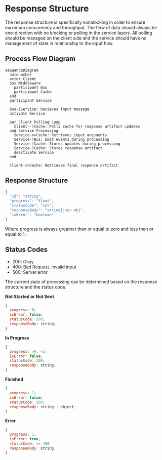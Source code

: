 # Response Structure

The response structure is specifically nonblocking in order to ensure maximum concurrency and throughput. The flow of data should always be one-direction with no blocking or polling in the service layers. All polling should be managed on the client side and the service should have no management of state in relationship to the input flow.

## Process Flow Diagram

```mermaid
sequenceDiagram
  autonumber
  actor Client
  box Middleware
    participant Bus
    participant Cache
  end
  participant Service

  Bus-)Service: Recieves input message
  activate Service

  par Client Polling Loop
    Client--)Cache: Polls cache for response artifact updates
  and Service Processing
    Service->>Cache: Retrieves input arguments
    Service-)Bus: Emit events during processing
    Service-)Cache: Stores updates during processing
    Service-)Cache: Stores response artifact
    deactivate Service
  end

  Client->>Cache: Retrieves final response artifact
```

## Response Structure

```javascript
{
  "id": "string",
  "progress": "float",
  "statusCode": "int",
  "responseBody": "string|json obj",
  "isError": "boolean"
}
```

Where progress is always greatner than or equal to zero and less than or equal to 1.

## Status Codes

- 200: Okay
- 400: Bad Request. Invalid input
- 500: Server error.

The current state of processing can be determined based on the response structure and the status code.

**Not Started or Not Sent**

```javascript
{
  progress: 0;
  isError: false;
  statusCode: 200;
  responseBody: string;
}
```

**In Progress**

```javascript
{
  progress: >0, <1;
  isError: false;
  statusCode: 200;
  responseBody: string;
}
```

**Finished**

```javascript
{
  progress: 1;
  isError: false;
  statusCode: 200;
  responseBody: string | object;
}
```

**Error**

```javascript
{
  progress: 1,
  isError: true,
  statusCode: >= 400
  responseBody: string
}
```
